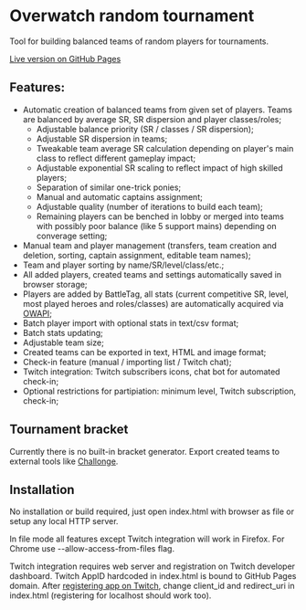 # Overwatch random tournament
Tool for building balanced teams of random players for tournaments.

[Live version on GitHub Pages](https://adminimusru.github.io/OWRandomTournament/index.html)

## Features:
  * Automatic creation of balanced teams from given set of players. Teams are balanced by average SR, SR dispersion and player classes/roles;
    * Adjustable balance priority (SR / classes / SR dispersion);
    * Adjustable SR dispersion in teams;
    * Tweakable team average SR calculation depending on player's main class to reflect different gameplay impact;
    * Adjustable exponential SR scaling to reflect impact of high skilled players;
    * Separation of similar one-trick ponies;
    * Manual and automatic captains assignment;
    * Adjustable quality (number of iterations to build each team);
    * Remaining players can be benched in lobby or merged into teams with possibly poor balance (like 5 support mains) depending on converage setting;
  * Manual team and player management (transfers, team creation and deletion, sorting, captain assignment, editable team names);
  * Team and player sorting by name/SR/level/class/etc.;
  * All added players, created teams and settings automatically saved in browser storage;
  * Players are added by BattleTag, all stats (current competitive SR, level, most played heroes and roles/classes) are automatically acquired via [OWAPI](https://github.com/SunDwarf/OWAPI);
  * Batch player import with optional stats in text/csv format;
  * Batch stats updating;
  * Adjustable team size;
  * Created teams can be exported in text, HTML and image format;
  * Check-in feature (manual / importing list / Twitch chat);
  * Twitch integration: Twitch subscribers icons, chat bot for automated check-in;
  * Optional restrictions for partipiation: minimum level, Twitch subscription, check-in;
  
## Tournament bracket

Currently there is no built-in bracket generator. Export created teams to external tools like [Challonge](https://challonge.com).

## Installation

No installation or build required, just open index.html with browser as file or setup any local HTTP server.

In file mode all features except Twitch integration will work in Firefox. For Chrome use --allow-access-from-files flag.

Twitch integration requires web server and registration on Twitch developer dashboard. Twitch AppID hardcoded in index.html is bound to GitHub Pages domain.
After [registering app on Twitch](https://dev.twitch.tv/docs/authentication/#registration), change client_id and redirect_uri in index.html (registering for localhost should work too).